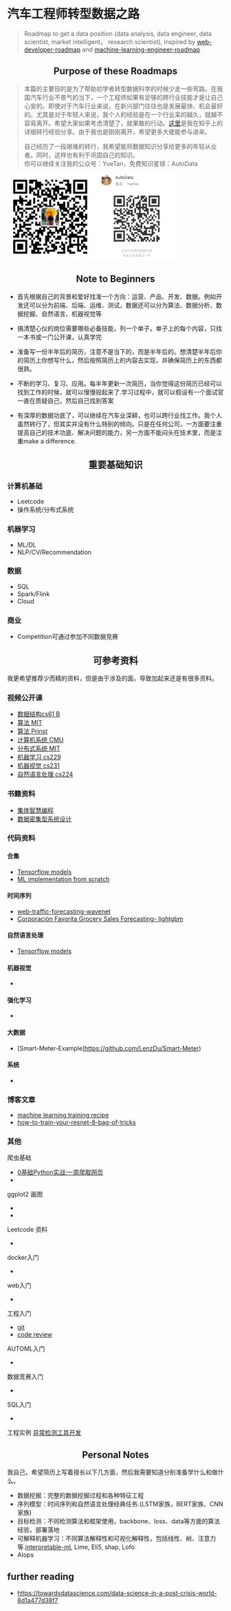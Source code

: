 # 汽车工程师转型数据之路

> Roadmap to get a data position (data analysis, data engineer, data scientist, market intelligent， research scientist), inspired by [web-developer-roadmap](https://github.com/kamranahmedse/developer-roadmap) and [machine-learning-engineer-roadmap](https://github.com/chris-chris/ml-engineer-roadmap)

<h2 align="center"><strong>Purpose of these Roadmaps</strong></h2>

> 本篇的主要目的是为了帮助初学者转型数据科学的时候少走一些弯路。在我国汽车行业不景气的当下，一个工程师如果有足够的跨行业技能才是让自己心安的。即使对于汽车行业来说，在新兴部门往往也是发展最快、机会最好的。尤其是对于年轻人来说，我个人的经验是在一个行业呆的越久，就越不容易离开。希望大家如果考虑清楚了，就果敢的行动。[这里](https://zhuanlan.zhihu.com/p/147059633)是我在知乎上的详细转行经验分享。由于我也是刚刚离开，希望更多大佬能参与进来。
> 
> 自己经历了一段艰难的转行，我希望能将数据知识分享给更多的年轻从业者。同时，这样也有利于巩固自己的知识。<br>
你可以继续关注我的公众号：YueTan，免费知识星球：AutoData <br>
<img src="./assets/public_account.jpg" height="200">
<img src="./assets/knowledge.png" height="200">

<h2 align="center"><strong>Note to Beginners</strong></h2>
  
- 首先根据自己的背景和爱好找准一个方向：运营、产品、开发、数据。例如开发还可以分为前端、后端、运维、测试，数据还可以分为算法、数据分析、数据挖掘、自然语言、机器视觉等

- 搞清楚心仪的岗位需要哪些必备技能，列一个单子。单子上的每个内容，只找一本书或一门公开课，认真学完

- 准备写一份半年后的简历，注意不是当下的，而是半年后的。想清楚半年后你的简历上你想写什么，然后按照简历上的内容去实现，并确保简历上的东西都很熟。
- 不断的学习、复习、应用。每半年更新一次简历，当你觉得这份简历已经可以找到工作的时候，就可以慢慢投起来了.学习过程中，就可以假设有一个面试官一直在质疑自己，然后自己找到答案
- 有深厚的数据功底了，可以继续在汽车业深耕，也可以跨行业找工作。我个人虽然转行了，但其实并没有什么特别的倾向。只是在任何公司，一方面要注重提高自己的技术功底、解决问题的能力，另一方面不能闷头在技术里，而是注重make a difference.


<h2 align="center"><strong>重要基础知识</strong></h2>


### 计算机基础
- Leetcode
- 操作系统/分布式系统

### 机器学习
- ML/DL
- NLP/CV/Recommendation

### 数据
- SQL
- Spark/Flink
- Cloud

### 商业
- Competition可通过参加不同数据竞赛


<h2 align="center"><strong>可参考资料</strong></h2>
我更希望推荐少而精的资料，但是由于涉及的面，导致加起来还是有很多资料。

### 视频公开课
- [数据结构cs61 B]()
- [算法 MIT]()
- [算法 Prinst]()
- [计算机系统 CMU]()
- [分布式系统 MIT]()
- [机器学习 cs229]()
- [机器视觉 cs231]()
- [自然语言处理 cs224]()

### 书籍资料
- [集体智慧编程]()
- [数据密集型系统设计]()

### 代码资料
#### 合集
- [Tensorflow models](https://github.com/tensorflow/models)
- [ML implementation from scratch](https://github.com/eriklindernoren/ML-From-Scratch)

#### 时间序列
- [web-traffic-forecasting-wavenet](https://github.com/sjvasquez/web-traffic-forecasting)
- [Corporación Favorita Grocery Sales Forecasting- lightgbm](https://www.kaggle.com/shixw125/1st-place-lgb-model-public-0-506-private-0-511)

#### 自然语言处理
- [Tensorflow models](https://github.com/tensorflow/models)

#### 机器视觉
- []()

#### 强化学习
- []()

#### 大数据
- [Smart-Meter-Example]https://github.com/LenzDu/Smart-Meter)

#### 系统
- []()

### 博客文章
- [machine learning training recipe](http://karpathy.github.io/2019/04/25/recipe/)
- [how-to-train-your-resnet-8-bag-of-tricks](https://myrtle.ai/how-to-train-your-resnet-8-bag-of-tricks/)


### 其他
爬虫基础
- [0基础Python实战:一周爬取网页](https://study.163.com/course/courseLearn.htm?courseId=1002810012#/learn/video?lessonId=1279846004&courseId=1002810012)
- []()

ggplot2 画图
- []()
- []()

Leetcode 资料
- []()

docker入门
- []()

web入门
- []()

工程入门
- [git]()
- [code review](https://jimmysong.io/eng-practices/docs/review/reviewer/navigate/)

AUTOML入门
- []()

数据竞赛入门
- []()

SQL入门
- []()

工程实例
[]()
[异常检测工具开发](https://github.com/Tencent/Metis)

<h2 align="center"><strong> Personal Notes </strong></h2>

我自己，希望简历上写着擅长以下几方面，然后我需要知道分别准备学什么和做什么。
- 数据挖掘：完整的数据挖掘过程和各种特征工程
- 序列模型：时间序列和自然语言处理经典任务.(LSTM家族，BERT家族、CNN家族)
- 目标检测：不同检测算法和框架使用，backbone、loss、data等方面的算法经验，部署落地
- 可解释机器学习：不同算法解释性和可视化解释性，包括线性、树、注意力等.[interpretable-ml](https://github.com/christophM/interpretable-ml-book), Lime, Eli5, shap, Lofo
- AIops

## further reading
- https://towardsdatascience.com/data-science-in-a-post-crisis-world-8d1a477d38f7








